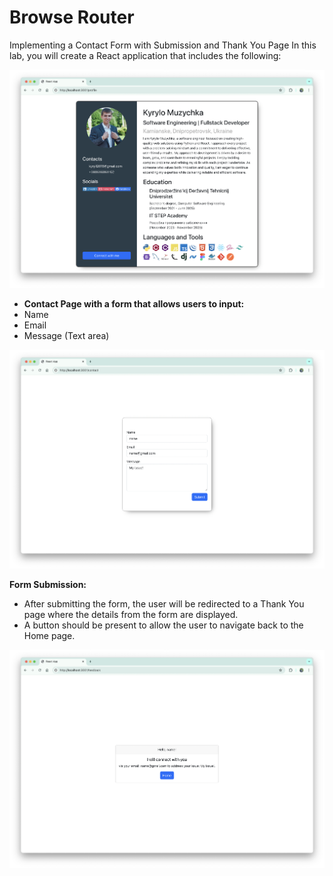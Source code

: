# Browse Router

Implementing a Contact Form with Submission and Thank You Page
In this lab, you will create a React application that includes the following:

![Lab4](./docs/screen1.png)

- **Contact Page with a form that allows users to input:**
- Name
- Email
- Message (Text area)

![Lab4](./docs/screen2.png)

**Form Submission:**
- After submitting the form, the user will be redirected to a Thank You page where the details from the form are displayed.
- A button should be present to allow the user to navigate back to the Home page.

![Lab4](./docs/screen3.png)